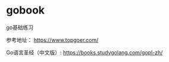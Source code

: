 # gobook
go基础练习

参考地址：
https://www.topgoer.com/

Go语言圣经（中文版）: https://books.studygolang.com/gopl-zh/
